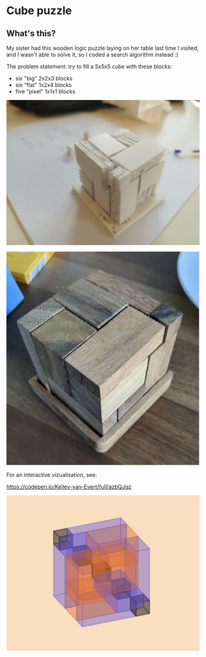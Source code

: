 # Cube puzzle

## What's this?

My sister had this wooden logic puzzle laying on her table last time I visited, and I wasn't able to solve it, so I coded a search algorithm instead :)

The problem statement: try to fill a 5x5x5 cube with these blocks:

- six "big" 2x2x3 blocks
- six "flat" 1x2x4 blocks
- five "pixel" 1x1x1 blocks

![](./docs/schuim.jpg)

![](./docs/hout.png)

For an interactive vizualisation, see:

https://codepen.io/Kelley-van-Evert/full/azbQJqz

![](./docs/zdog.png)
